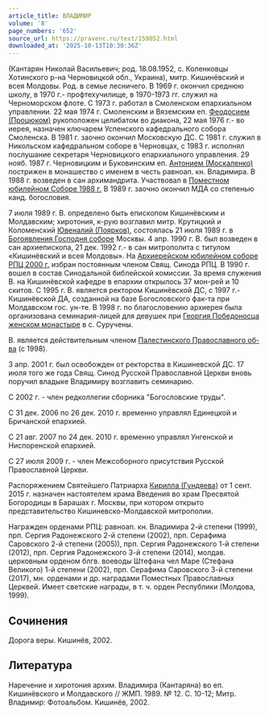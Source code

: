 ```yaml
---
article_title: ВЛАДИМИР
volume: '8'
page_numbers: '652'
source_url: https://pravenc.ru/text/159052.html
downloaded_at: '2025-10-13T10:30:36Z'
---
```


(Кантарян Николай Васильевич; род. 18.08.1952, с. Коленковцы Хотинского р-на Черновицкой обл., Украина), митр. Кишинёвский и всея Молдовы. Род. в семье лесничего. В 1969 г. окончил среднюю школу, в 1970 г.- профтехучилище, в 1970-1973 гг. служил на Черноморском флоте. С 1973 г. работал в Смоленском епархиальном управлении. 22 мая 1974 г. Смоленским и Вяземским еп. [Феодосием (Процюком)](<https://pravenc.ru/text/Феодосием (Процюком).html>) рукоположен целибатом во диакона, 22 мая 1976 г.- во иерея, назначен ключарем Успенского кафедрального собора Смоленска. В 1981 г. заочно окончил Московскую ДС. С 1981 г. служил в Никольском кафедральном соборе в Черновцах, с 1983 г. исполнял послушание секретаря Черновицкого епархиального управления. 29 нояб. 1987 г. Черновицким и Буковинским еп. [Антонием (Москаленко)](<https://pravenc.ru/text/АНТОНИЙ (Москаленко Владимир Иванович.html>) пострижен в монашество с именем в честь равноап. кн. Владимира. В 1988 г. возведен в сан архимандрита. Участвовал в [Поместном юбилейном Соборе 1988 г.](<https://pravenc.ru/text/Поместном юбилейном Соборе 1988 г .html>) В 1989 г. заочно окончил МДА со степенью канд. богословия.

7 июля 1989 г. В. определено быть епископом Кишинёвским и Молдавским; хиротония, к-рую возглавил митр. Крутицкий и Коломенский [Ювеналий (Поярков)](<https://pravenc.ru/text/Ювеналий (Поярков).html>), состоялась 21 июля 1989 г. в [Богоявления Господня соборе](<https://pravenc.ru/text/БОГОЯВЛЕНИЯ СОБОР В ЕЛОХОВЕ.html>) Москвы. 4 апр. 1990 г. В. был возведен в сан архиепископа, 21 дек. 1992 г.- в сан митрополита с титулом «Кишинёвский и всея Молдовы». На [Архиерейском юбилейном соборе РПЦ 2000 г.](<https://pravenc.ru/text/Архиерейском юбилейном соборе РПЦ 2000 г .html>) избран постоянным членом Свящ. Синода РПЦ. В 1990 г. вошел в состав Синодальной библейской комиссии. За время служения В. на Кишинёвской кафедре в епархии открылось 37 мон-рей и 10 скитов. С 1995 г. В. является ректором Кишинёвской ДС, с 1997 г.- Кишинёвской ДА, созданной на базе Богословского фак-та при Молдавском гос. ун-те. В 1998 г. по благословению архиерея была организована семинария-лицей для девушек при [Георгия Победоносца женском монастыре](<https://pravenc.ru/text/Георгия Победоносца женском монастыре.html>) в с. Суручены.

В. является действительным членом [Палестинского Православного об-ва](<https://pravenc.ru/text/Палестинское Православное общество.html>) (с 1998).

3 апр. 2001 г. был освобожден от ректорства в Кишиневской ДС. 17 июля того же года Свящ. Синод Русской Православной Церкви вновь поручил владыке Владимиру возглавить семинарию.

С 2002 г. - член редколлегии сборника "Богословские труды".

С 31 дек. 2006 по 26 дек. 2010 г. временно управлял Единецкой и Бричанской епархией.

С 21 авг. 2007 по 24 дек. 2010 г. временно управлял Унгенской и Ниспоренской епархией.

С 27 июля 2009 г. - член Межсоборного присутствия Русской Православной Церкви.

Распоряжением Святейшего Патриарха [Кирилла (Гундяева)](<https://pravenc.ru/text/КИРИЛЛ  ПАТРИАРХ МОСКОВСКИЙ И ВСЕЯ РУСИ.html>) от 1 сент. 2015 г. назначен настоятелем храма Введения во храм Пресвятой Богородицы в Барашах г. Москвы, при котором открыто представительство Кишиневско-Молдавской митрополии.

Награжден орденами РПЦ: равноап. кн. Владимира 2-й степени (1999), прп. Сергия Радонежского 2-й степени (2002), прп. Серафима Саровского 2-й степени (2005)), прп. Сергия Радонежского 1-й степени (2012), прп. Сергия Радонежского 3-й степени (2014), молдав. церковным орденом блгв. воеводы Штефана чел Маре (Стефана Великого) 1-й степени (2002), прп. Серафима Саровского 3-й степени (2017), мн. орденами и др. наградами Поместных Православных Церквей. Имеет светские награды, в т. ч. орден Республики (Молдова, 1999).

## Сочинения

Дорога веры. Кишинёв, 2002.

## Литература

Наречение и хиротония архим. Владимира (Кантаряна) во еп. Кишинёвского и Молдавского // ЖМП. 1989. № 12. С. 10-12; Митр. Владимир: Фотоальбом. Кишинёв, 2002.
